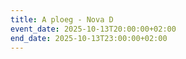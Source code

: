 ```yaml
---
title: A ploeg - Nova D
event_date: 2025-10-13T20:00:00+02:00
end_date: 2025-10-13T23:00:00+02:00
---
```

